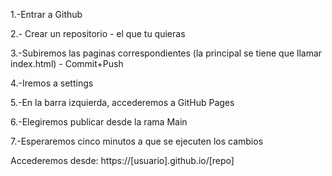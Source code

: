 1.-Entrar a Github

2.- Crear un repositorio - el que tu quieras

3.-Subiremos las paginas correspondientes (la principal se tiene que llamar index.html) - Commit+Push

4.-Iremos a settings

5.-En la barra izquierda, accederemos a GitHub Pages

6.-Elegiremos publicar desde la rama Main

7.-Esperaremos cinco minutos a que se ejecuten los cambios

Accederemos desde:
https://[usuario].github.io/[repo]

